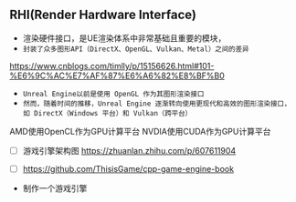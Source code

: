 ## RHI(Render Hardware Interface)
* 渲染硬件接口，是UE渲染体系中非常基础且重要的模块，
* `封装了众多图形API（DirectX、OpenGL、Vulkan、Metal）之间的差异`


https://www.cnblogs.com/timlly/p/15156626.html#101-%E6%9C%AC%E7%AF%87%E6%A6%82%E8%BF%B0


* `Unreal Engine以前是使用 OpenGL 作为其图形渲染接口`
* `然而，随着时间的推移，Unreal Engine 逐渐转向使用更现代和高效的图形渲染接口，如 DirectX（Windows 平台）和 Vulkan（跨平台）`


AMD使用OpenCL作为GPU计算平台
NVDIA使用CUDA作为GPU计算平台

* [ ] 游戏引擎架构图
https://zhuanlan.zhihu.com/p/607611904

* [ ] https://github.com/ThisisGame/cpp-game-engine-book
* 制作一个游戏引擎

